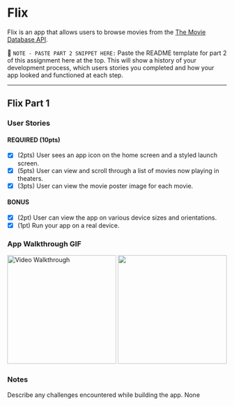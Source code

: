 # Flix

Flix is an app that allows users to browse movies from the [The Movie Database API](http://docs.themoviedb.apiary.io/#).

📝 `NOTE - PASTE PART 2 SNIPPET HERE:` Paste the README template for part 2 of this assignment here at the top. This will show a history of your development process, which users stories you completed and how your app looked and functioned at each step.

---

## Flix Part 1

### User Stories

#### REQUIRED (10pts)
- [x] (2pts) User sees an app icon on the home screen and a styled launch screen.
- [x] (5pts) User can view and scroll through a list of movies now playing in theaters.
- [x] (3pts) User can view the movie poster image for each movie.

#### BONUS
- [x] (2pt) User can view the app on various device sizes and orientations.
- [x] (1pt) Run your app on a real device.

### App Walkthrough GIF
<img src='https://github.com/EdiDEngineer/Flix/blob/main/ezgif-2-983e209a2f59.gif' title='Video Walkthrough' width='250' alt='Video Walkthrough' />

<img src='https://github.com/EdiDEngineer/Flix/blob/main/ezgif.com-gif-maker.gif'  width='250'  />

### Notes
Describe any challenges encountered while building the app.
None
